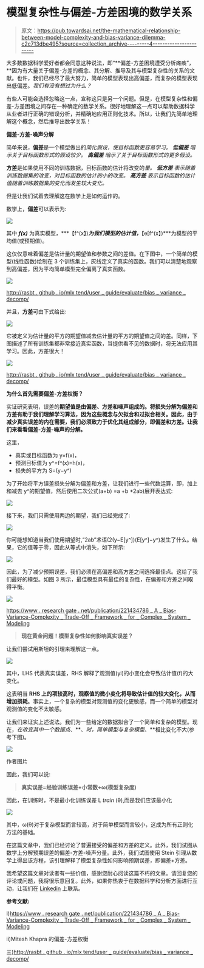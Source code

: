 # 模型复杂性与偏差-方差困境的数学关系

> 原文：<https://pub.towardsai.net/the-mathematical-relationship-between-model-complexity-and-bias-variance-dilemma-c2c713dbe495?source=collection_archive---------4----------------------->

大多数数据科学爱好者都会同意这种说法，即“**偏差-方差困境遭受分析瘫痪”，**因为有大量关于偏差-方差的概念、其分解、推导及其与模型复杂性的关系的文献。也许，我们已经尽了最大努力，简单的模型表现出高偏差，而复杂的模型表现出低偏差。*我们有没有想过为什么？*

有些人可能会选择忽略这一点，宣称这只是另一个问题。但是，在模型复杂性和偏差-方差困境之间存在一种确定的数学关系。很好地理解这一点可以帮助数据科学从业者进行正确的错误分析，并精确地应用正则化技术。所以，让我们先简单地理解这个概念，然后推导出数学关系！

**偏差-方差-噪声分解**

简单来说，**偏差**是一个模型做出的*简化假设，使目标函数更容易学习。 ***低偏差*** 暗示关于目标函数形式的假设较少。 ***高偏差*** 暗示了关于目标函数形式的更多假设。*

**方差**是如果使用不同的训练数据，目标函数的估计将改变的*量。 ***低方差*** 表示随着训练数据集的改变，对目标函数的估计的小的改变。 ***高方差*** 表示目标函数的估计值随着训练数据集的变化而发生较大变化。*

但是让我们试着去理解这在数学上是如何运作的。

数学上，**偏差**可以表示为:

![](img/69bc89c1719b554f7f0212d2987085dd.png)

其中 ***f(x)*** 为真实模型，***【f^(x】)***为我们模型的估计值，***【e[f^(x】)***为模型的平均值(或预期值)。

这仅仅意味着偏差是估计量的期望值和参数之间的差值。在下图中，一个简单的模型(线性函数)绘制在 3 个训练集上，灰线定义了真实的函数。我们可以清楚地观察到高偏差，因为平均简单模型完全偏离了真实函数。

![](img/f0a9e8c8404fa4e69dd53ec89ac20c97.png)

[http://rasbt . github . io/mlx tend/user _ guide/evaluate/bias _ variance _ decomp/](http://rasbt.github.io/mlxtend/user_guide/evaluate/bias_variance_decomp/)

并且，**方差**可由下式给出:

![](img/fb22b8210195bf9f4e9ddb0693631a7d.png)

它被定义为估计量的平方的期望值减去估计量的平方的期望值之间的差。同样，下图描述了所有训练集都非常接近真实函数，当提供看不见的数据时，将无法应用其学习。因此，方差很大！

![](img/677900e58404dc12f167e17a525d1de7.png)

[http://rasbt . github . io/mlx tend/user _ guide/evaluate/bias _ variance _ decomp/](http://rasbt.github.io/mlxtend/user_guide/evaluate/bias_variance_decomp/)

**为什么首先需要偏差-方差权衡？**

实证研究表明，误差的**期望值是由偏差、方差和噪声组成的。将损失分解为偏差和方差有助于我们理解学习算法，因为这些概念与欠拟合和过拟合相关。因此，由于减少真实误差的内在需要，我们必须致力于优化其组成部分，即偏差和方差。让我们来看看偏差-方差-噪声的分解。**

这里，

*   真实或目标函数为 y=f(x)，
*   预测目标值为 y^=f^(x)=h(x)，
*   损失的平方为 S=(y−y^)

为了开始将平方误差损失分解为偏差和方差，让我们进行一些代数运算，即，加上和减去 y^的期望值，然后使用二次公式(a+b) =a +b +2ab)展开表达式:

![](img/bf48345dd757d68438ca42ce025740b7.png)

接下来，我们只需使用两边的期望，我们已经完成了:

![](img/1ed6183129d1cf7df7c60aeee228a178.png)

你可能想知道当我们使用期望时,“2ab”术语(2(y−E[y^])(E[y^]−y^)发生了什么。结果，它的值等于零，因此从等式中消失，如下所示:

![](img/476595dd640d39ae5d560f71764df6c0.png)

因此，为了减少预期误差，我们必须在高偏差和高方差之间选择最佳点。这给了我们最好的模型。如图 3 所示，最佳模型具有最佳的复杂性，在偏差和方差之间取得平衡。

![](img/a88172259e59ea603bcf3922e1ba01a8.png)

[https://www . research gate . net/publication/221434786 _ A _ Bias-Variance-Complexity _ Trade-Off _ Framework _ for _ Complex _ System _ Modeling](https://www.researchgate.net/publication/221434786_A_Bias-Variance-Complexity_Trade-Off_Framework_for_Complex_System_Modeling)

> **现在黄金问题！模型复杂性如何影响真实误差？**

让我们尝试用斯坦的引理来理解这一点。

![](img/37e7fffe65dd1c2d9d9450bdfc773415.png)

其中，LHS 代表真实误差，RHS 解释了观测值(yi)的小变化会导致估计值(f)的大变化。

这表明当 **RHS 上的项较高时，观察值的微小变化将导致估计值的较大变化，从而增加损耗**。事实上，一个复杂的模型对观测值的变化更敏感，而一个简单的模型对观测值的变化不太敏感。

让我们来证实上述说法。我们为一些给定的数据拟合了一个简单和复杂的模型。现在，*在改变其中一个数据点*、**、*时，简单模型与复杂模型*、**相比变化不大(参考下图)。

![](img/095fe6c1930c02f397b4e615884b8b1a.png)

作者图片

因此，我们可以说:

> **真实误差=经验训练误差+小常数+ω(模型复杂度)**

因此，在训练时，不是最小化训练误差 L *train* (θ),而是我们应该最小化

![](img/cece92468a684ad9a4ccecb064135298.png)

其中，ω(θ)对于复杂模型而言较高，对于简单模型而言较小，这成为所有正则化方法的基础。

在这篇文章中，我们已经讨论了普遍接受的偏差和方差的定义。此外，我们试图从数学上分解预期误差的偏差-方差-噪声分量。此外，我们试图使用 Stein 引理从数学上得出该方程，该引理解释了模型复杂性如何影响预期误差，即偏差+方差。

我希望这篇文章对读者有一些价值，感谢您耐心阅读这篇不朽的文章。请回复您的评论或问题，我将很乐意回复。此外，如果你热衷于在数据科学和分析方面进行互动，让我们在 [Linkedin](https://www.linkedin.com/in/harjot-kaur-99792118/) 上联系。

**参考文献:**

I)[https://www . research gate . net/publication/221434786 _ A _ Bias-Variance-Complexity _ Trade-Off _ Framework _ for _ Complex _ System _ Modeling](https://www.researchgate.net/publication/221434786_A_Bias-Variance-Complexity_Trade-Off_Framework_for_Complex_System_Modeling)

ii)Mitesh Khapra 的偏差-方差权衡

三)[http://rasbt . github . io/mlx tend/user _ guide/evaluate/bias _ variance _ decomp/](http://rasbt.github.io/mlxtend/user_guide/evaluate/bias_variance_decomp/)
